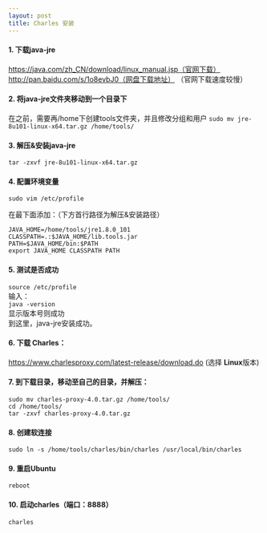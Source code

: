 ```yaml
---
layout: post
title: Charles 安装
---
```


#### 1. 下载java-jre
   https://java.com/zh_CN/download/linux_manual.jsp（官网下载）
   http://pan.baidu.com/s/1o8evbJ0（网盘下载地址）
  （官网下载速度较慢）

#### 2. 将java-jre文件夹移动到一个目录下
   在之前，需要再/home下创建tools文件夹，并且修改分组和用户
  `sudo mv jre-8u101-linux-x64.tar.gz /home/tools/`

#### 3. 解压&安装java-jre
  `tar -zxvf jre-8u101-linux-x64.tar.gz`

#### 4. 配置环境变量
  `sudo vim /etc/profile`

   在最下面添加：（下方首行路径为解压&安装路径）

    JAVA_HOME=/home/tools/jre1.8.0_101
    CLASSPATH=.:$JAVA_HOME/lib.tools.jar  
    PATH=$JAVA_HOME/bin:$PATH
    export JAVA_HOME CLASSPATH PATH

#### 5. 测试是否成功
  `source /etc/profile`    
   输入：   
  `java -version`    
   显示版本号则成功    
   到这里，java-jre安装成功。

#### 6. 下载 Charles：
   https://www.charlesproxy.com/latest-release/download.do
   (选择 **Linux**版本)

#### 7. 到下载目录，移动至自己的目录，并解压：

  `sudo mv charles-proxy-4.0.tar.gz /home/tools/`    
  `cd /home/tools/`    
  `tar -zxvf charles-proxy-4.0.tar.gz`

#### 8. 创建软连接
  `sudo ln -s /home/tools/charles/bin/charles /usr/local/bin/charles`

#### 9. 重启Ubuntu
  `reboot`

#### 10. 启动charles（端口：8888）
  `charles`
